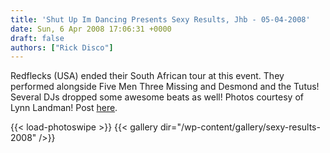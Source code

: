 ```yaml
---
title: 'Shut Up Im Dancing Presents Sexy Results, Jhb - 05-04-2008'
date: Sun, 6 Apr 2008 17:06:31 +0000
draft: false
authors: ["Rick Disco"]
---
```


Redflecks (USA) ended their South African tour at this event. They performed alongside Five Men Three Missing and Desmond and the Tutus! Several DJs dropped some awesome beats as well! Photos courtesy of Lynn Landman! Post [here](http://www.electrotrash.co.za/2008/04/08/redflecks-unitr-and-more/).

{{< load-photoswipe >}}
{{< gallery dir="/wp-content/gallery/sexy-results-2008" />}}